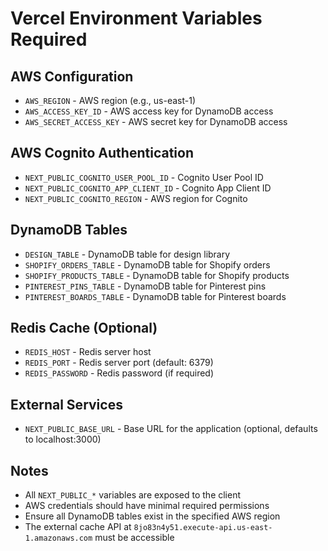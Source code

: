 # Vercel Environment Variables Required

## AWS Configuration
- `AWS_REGION` - AWS region (e.g., us-east-1)
- `AWS_ACCESS_KEY_ID` - AWS access key for DynamoDB access
- `AWS_SECRET_ACCESS_KEY` - AWS secret key for DynamoDB access

## AWS Cognito Authentication
- `NEXT_PUBLIC_COGNITO_USER_POOL_ID` - Cognito User Pool ID
- `NEXT_PUBLIC_COGNITO_APP_CLIENT_ID` - Cognito App Client ID  
- `NEXT_PUBLIC_COGNITO_REGION` - AWS region for Cognito

## DynamoDB Tables
- `DESIGN_TABLE` - DynamoDB table for design library
- `SHOPIFY_ORDERS_TABLE` - DynamoDB table for Shopify orders
- `SHOPIFY_PRODUCTS_TABLE` - DynamoDB table for Shopify products
- `PINTEREST_PINS_TABLE` - DynamoDB table for Pinterest pins
- `PINTEREST_BOARDS_TABLE` - DynamoDB table for Pinterest boards

## Redis Cache (Optional)
- `REDIS_HOST` - Redis server host
- `REDIS_PORT` - Redis server port (default: 6379)
- `REDIS_PASSWORD` - Redis password (if required)

## External Services
- `NEXT_PUBLIC_BASE_URL` - Base URL for the application (optional, defaults to localhost:3000)

## Notes
- All `NEXT_PUBLIC_*` variables are exposed to the client
- AWS credentials should have minimal required permissions
- Ensure all DynamoDB tables exist in the specified AWS region
- The external cache API at `8jo83n4y51.execute-api.us-east-1.amazonaws.com` must be accessible 